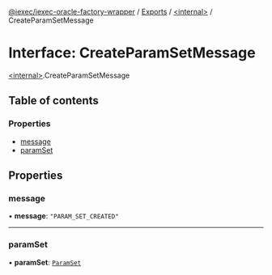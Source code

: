 [@iexec/iexec-oracle-factory-wrapper](../README.md) / [Exports](../modules.md) / [\<internal\>](../modules/internal_.md) / CreateParamSetMessage

# Interface: CreateParamSetMessage

[\<internal\>](../modules/internal_.md).CreateParamSetMessage

## Table of contents

### Properties

- [message](internal_.CreateParamSetMessage.md#message)
- [paramSet](internal_.CreateParamSetMessage.md#paramset)

## Properties

### message

• **message**: ``"PARAM_SET_CREATED"``

___

### paramSet

• **paramSet**: [`ParamSet`](../modules.md#paramset)
